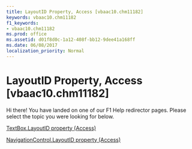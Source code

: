 ```yaml
---
title: LayoutID Property, Access [vbaac10.chm11182]
keywords: vbaac10.chm11182
f1_keywords:
- vbaac10.chm11182
ms.prod: office
ms.assetid: d01f8d0c-1a12-408f-bb12-9dee41a168ff
ms.date: 06/08/2017
localization_priority: Normal
---
```



# LayoutID Property, Access [vbaac10.chm11182]

Hi there! You have landed on one of our F1 Help redirector pages. Please select the topic you were looking for below.

[TextBox.LayoutID property (Access)](http://msdn.microsoft.com/library/b77ccc32-fbaf-e574-b0ae-293d6f999879%28Office.15%29.aspx)

[NavigationControl.LayoutID property (Access)](http://msdn.microsoft.com/library/2fd85cf8-90c3-9b00-6d2a-9078be79f668%28Office.15%29.aspx)


